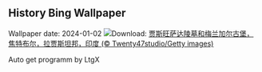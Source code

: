 ## History Bing Wallpaper
Wallpaper date: 2024-01-02
![](https://www.bing.com/th?id=OHR.MehrangarhJodhpur_ZH-CN2855490711_UHD.jpg&w=1000)Download: [贾斯旺萨达陵墓和梅兰加尔古堡，焦特布尔，拉贾斯坦邦，印度 (© Twenty47studio/Getty images)](https://www.bing.com/th?id=OHR.MehrangarhJodhpur_ZH-CN2855490711_UHD.jpg)

Auto get programm by LtgX
